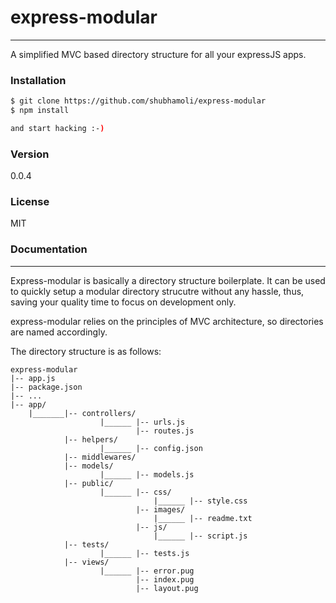 # express-modular
----

A simplified MVC based directory structure for all your expressJS apps.

### Installation
```sh
$ git clone https://github.com/shubhamoli/express-modular
$ npm install

and start hacking :-)
```
### Version
0.0.4

### License
MIT




### Documentation
----

Express-modular is basically a directory structure boilerplate. It can be used to quickly setup a modular directory strucutre without any hassle, thus, saving your quality time to focus on development only.

express-modular relies on the principles of MVC architecture, so directories are named accordingly.

The directory structure is as follows:

```
express-modular
|-- app.js
|-- package.json
|-- ...
|-- app/
    |_______|-- controllers/
                    |______ |-- urls.js
                            |-- routes.js
            |-- helpers/
                    |______ |-- config.json
            |-- middlewares/
            |-- models/
                    |______ |-- models.js
            |-- public/
                    |______ |-- css/
                                |______ |-- style.css
                            |-- images/
                                |______ |-- readme.txt
                            |-- js/
                                |______ |-- script.js    
            |-- tests/
                    |______ |-- tests.js
            |-- views/
                    |______ |-- error.pug
                            |-- index.pug
                            |-- layout.pug
```     
